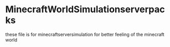# MinecraftWorldSimulationserverpacks
these file is for minecraftserversimulation for better feeling of the minecraft world
